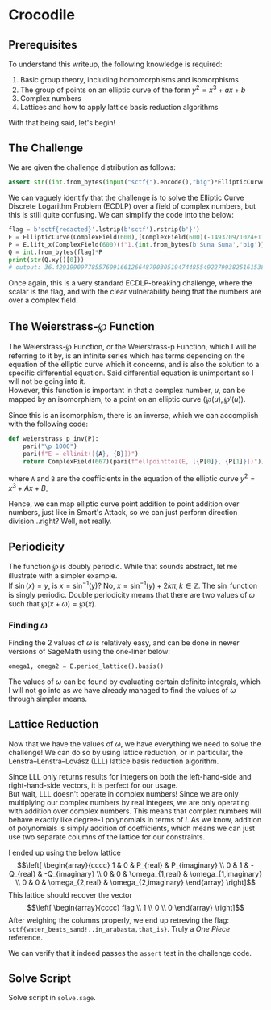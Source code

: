 # Crocodile
## Prerequisites
To understand this writeup, the following knowledge is required:
1. Basic group theory, including homomorphisms and isomorphisms
2. The group of points on an elliptic curve of the form $y^2=x^3+ax+b$
3. Complex numbers
4. Lattices and how to apply lattice basis reduction algorithms

With that being said, let's begin!
## The Challenge
We are given the challenge distribution as follows:
```py
assert str((int.from_bytes(input("sctf{").encode(),"big")*EllipticCurve(ComplexField(600),[ComplexField(600)(-1493709/1024+1199/16*ComplexField(600)("i")),ComplexField(600)(97809777/8192-82731/128*ComplexField(600)("i"))]).lift_x(ComplexField(600)(f"1.{int.from_bytes(b'Suna Suna','big')}+1.{int.from_bytes(b'no Mi','little')}*i")))[0])=='36.4291990977855760916612664879030519474485549227993825161538502715951674771375534061669588110611144482794597140078219632113930698630358361379569599632450344672544557014134877316071 - 15.5094169179867261746136693539618921556037112420771075014010650669426508111314380331723075069743390329380360196986670381926994761597803212368978601671191064945527021806868498686789*I' and not print('\033[43C\033[1A}')
```
We can vaguely identify that the challenge is to solve the Elliptic Curve Discrete Logarithm Problem (ECDLP) over a field of complex numbers, but this is still quite confusing. We can simplify the code into the below:
```py
flag = b'sctf{redacted}'.lstrip(b'sctf').rstrip(b'}')
E = EllipticCurve(ComplexField(600),[ComplexField(600)(-1493709/1024+1199/16*ComplexField(600)("i")),ComplexField(600)(97809777/8192-82731/128*ComplexField(600)("i"))])
P = E.lift_x(ComplexField(600)(f"1.{int.from_bytes(b'Suna Suna','big')}+1.{int.from_bytes(b'no Mi','little')}*i"))
Q = int.from_bytes(flag)*P
print(str(Q.xy()[0]))
# output: 36.4291990977855760916612664879030519474485549227993825161538502715951674771375534061669588110611144482794597140078219632113930698630358361379569599632450344672544557014134877316071 - 15.5094169179867261746136693539618921556037112420771075014010650669426508111314380331723075069743390329380360196986670381926994761597803212368978601671191064945527021806868498686789*I
```
Once again, this is a very standard ECDLP-breaking challenge, where the scalar is the flag, and with the clear vulnerability being that the numbers are over a complex field.  
## The Weierstrass-℘ Function
The Weierstrass-℘ Function, or the Weierstrass-p Function, which I will be referring to it by, is an infinite series which has terms depending on the equation of the elliptic curve which it concerns, and is also the solution to a specific differential equation. Said differential equation is unimportant so I will not be going into it.  
However, this function is important in that a complex number, $u$, can be mapped by an isomorphism, to a point on an elliptic curve $(℘(u),℘'(u))$.  

Since this is an isomorphism, there is an inverse, which we can accomplish with the following code:
```py
def weierstrass_p_inv(P):
    pari("\p 1000")
    pari(f"E = ellinit([{A}, {B}])")
    return ComplexField(667)(pari(f"ellpointtoz(E, [{P[0]}, {P[1]}])"))
```
where `A` and `B` are the coefficients in the equation of the elliptic curve $y^2=x^3+Ax+B$.

Hence, we can map elliptic curve point addition to point addition over numbers, just like in Smart's Attack, so we can just perform direction division...right? Well, not really.
## Periodicity
The function ℘ is doubly periodic. While that sounds abstract, let me illustrate with a simpler example.  
If $\sin(x) = y$, is $x = \sin^{-1}(y)$? No, $x = \sin^{-1}(y)+2k\pi, k \in \mathbb{Z}$. The $\sin$ function is singly periodic. Double periodicity means that there are two values of $\omega$ such that $℘(x+\omega) = ℘(x)$.
### Finding $\omega$
Finding the 2 values of $\omega$ is relatively easy, and can be done in newer versions of SageMath using the one-liner below:
```py
omega1, omega2 = E.period_lattice().basis()
```
The values of $\omega$ can be found by evaluating certain definite integrals, which I will not go into as we have already managed to find the values of $\omega$ through simpler means.
## Lattice Reduction
Now that we have the values of $\omega$, we have everything we need to solve the challenge! We can do so by using lattice reduction, or in particular, the Lenstra–Lenstra–Lovász (LLL) lattice basis reduction algorithm.  

Since LLL only returns results for integers on both the left-hand-side and right-hand-side vectors, it is perfect for our usage.  
But wait, LLL doesn't operate in complex numbers! Since we are only multiplying our complex numbers by real integers, we are only operating with addition over complex numbers. This means that complex numbers will behave exactly like degree-1 polynomials in terms of $i$. As we know, addition of polynomials is simply addition of coefficients, which means we can just use two separate columns of the lattice for our constraints.  

I ended up using the below lattice
$$\left[
  \begin{array}{cccc}
  1 & 0 & P_{real} & P_{imaginary} \\
  0 & 1 & -Q_{real} & -Q_{imaginary} \\
  0 & 0 & \omega_{1,real} & \omega_{1,imaginary} \\ 
  0 & 0 & \omega_{2,real} & \omega_{2,imaginary}
  \end{array}
\right]$$
This lattice should recover the vector
$$\left[
  \begin{array}{cccc}
  flag \\
  1 \\
  0 \\ 
  0
  \end{array}
\right]$$
After weighing the columns properly, we end up retreving the flag: `sctf{water_beats_sand!..in_arabasta,that_is}`. Truly a _One Piece_ reference.  

We can verify that it indeed passes the `assert` test in the challenge code.
## Solve Script
Solve script in `solve.sage`.